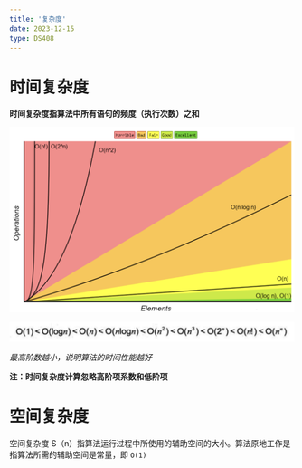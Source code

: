 ```yaml
---
title: '复杂度'
date: 2023-12-15
type: DS408
---
```


# 时间复杂度

**时间复杂度指算法中所有语句的频度（执行次数）之和**

![时间复杂度](/public/images/cs408/ds/complexity/time.png)

![时间复杂度](/public/images/cs408/ds/complexity/2020090715523511.png)

_最高阶数越小，说明算法的时间性能越好_

**注：时间复杂度计算忽略高阶项系数和低阶项**

# 空间复杂度

空间复杂度 S（n）指算法运行过程中所使用的辅助空间的大小。算法原地工作是指算法所需的辅助空间是常量，即 `O(1)`

